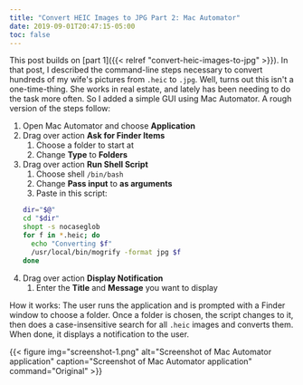 ```yaml
---
title: "Convert HEIC Images to JPG Part 2: Mac Automator"
date: 2019-09-01T20:47:15-05:00
toc: false
---
```


This post builds on [part 1]({{< relref "convert-heic-images-to-jpg" >}}). In that post, I described the command-line steps necessary to convert hundreds of my wife's pictures from `.heic` to `.jpg`. Well, turns out this isn't a one-time-thing. She works in real estate, and lately has been needing to do the task more often. So I added a simple GUI using Mac Automator. A rough version of the steps follow:

1. Open Mac Automator and choose **Application**
1. Drag over action **Ask for Finder Items**
    1. Choose a folder to start at
    1. Change **Type** to **Folders**
1. Drag over action **Run Shell Script**
    1. Choose shell `/bin/bash`
    1. Change **Pass input** to **as arguments**
    1. Paste in this script:
    ```bash
    dir="$@"
    cd "$dir"
    shopt -s nocaseglob
    for f in *.heic; do
      echo "Converting $f"
      /usr/local/bin/mogrify -format jpg $f
    done
    ```
1. Drag over action **Display Notification**
    1. Enter the **Title** and **Message** you want to display

How it works: The user runs the application and is prompted with a Finder window to choose a folder. Once a folder is chosen, the script changes to it, then does a case-insensitive search for all `.heic` images and converts them. When done, it displays a notification to the user. 

{{< figure
img="screenshot-1.png" 
alt="Screenshot of Mac Automator application" 
caption="Screenshot of Mac Automator application" 
command="Original" >}}
